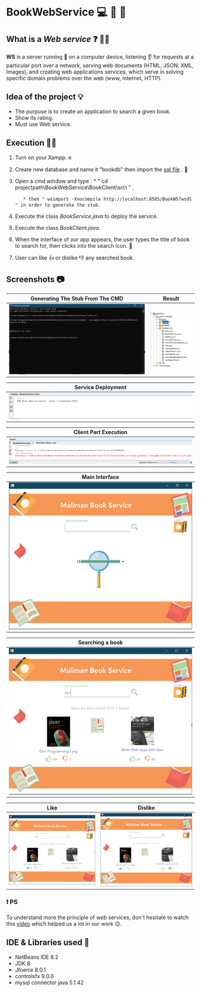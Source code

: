 # BookWebService 💻 📌 📙 

## What is a *Web service* ❓ 🤷‍♀
 **WS** is a server running 🔌 on a computer device, listening 👂 for requests at a particular port over a network, serving web documents (HTML, JSON, XML, Images), and creating web applications services, which serve in solving specific domain problems over the web (www, internet, HTTP).
 
## Idea of the project 💡

 * The purpuse is to create an application to search a given book.
 * Show its rating.
 * Must use Web service.
 
   
## Execution 🔌🔨

1. Turn on your Xampp. 🔛

2. Create new database and name it "bookdb" then import the [sql file](https://github.com/Maliman-Org/BookWebService/blob/master/BooksService/bookdb.sql) . 💾

3. Open a cmd window and type :
          * " cd projectpath\BookWebService\BookClient\src\ " ,
          
          * then " wsimport -Xnocompile http://localhost:8585/BookWS?wsdl " in order to generate the stub.
          
4. Execute the class *BookService.java* to deploy the service.

5. Execute the class *BookClient.java*.

6. When the interface of our app appears, the user types the title of book to search for, then clicks into the search icon. 🔎

7. User can like 👍 or dislike 👎 any searched book.

## Screenshots 📷

| Generating The Stub From The CMD | Result |
| ------------- |:-------------:|
| ![alt text](https://github.com/Maliman-Org/BookWebService/blob/master/ScreenShots/generatingStub.PNG "Stub generation" ) | ![alt text](https://github.com/Maliman-Org/BookWebService/blob/master/ScreenShots/ResultOfGeneratingStub.PNG "Result" ) |

| Service Deployment |
| ------------- |
|![alt text](https://github.com/Maliman-Org/BookWebService/blob/master/ScreenShots/serviceDeployed.PNG "Service deployed" )|


| Client Part Execution |
| ------------- |
|![alt text](https://github.com/Maliman-Org/BookWebService/blob/master/ScreenShots/execution.PNG "Execution" )|

| Main Interface |
| ------------- |
|![alt text](https://github.com/Maliman-Org/BookWebService/blob/master/ScreenShots/mainScreen.PNG "Main screen" )|

| Searching a book |
| ------------- |
|![alt text](https://github.com/Maliman-Org/BookWebService/blob/master/ScreenShots/searchAbook.PNG "Searching" )|

| Like | Dislike |
| ------------- |:-------------:|
| ![alt text](https://github.com/Maliman-Org/BookWebService/blob/master/ScreenShots/likeAbook.PNG "like" ) | ![alt text](https://github.com/Maliman-Org/BookWebService/blob/master/ScreenShots/dislikeAbook.PNG "dislike" ) |

### ❗️ PS
   To understand more the principle of web services, don't hesitate to watch this [video](https://www.youtube.com/watch?v=VNC7OANJL5g&list=PLxr551TUsmAozms7qX1iT8JzAwllHq0vD&fbclid=IwAR1TZ02I6PZJTVfk8kbM74uGEXKSRkDOtmVDwYh8rzotLPiGs7WBho-66Rs) which helped us a lot in our work 😉.
    

## IDE & Libraries used 🔧

 * NetBeans IDE 8.2
 * JDK 8
 * Jfoenix 8.0.1
 * controlsfx 9.0.0
 * mysql connector java 5.1.42

